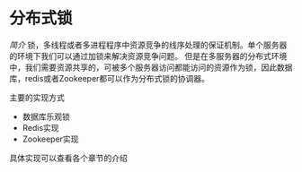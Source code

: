 # 分布式锁
*简介*
锁，多线程或者多进程程序中资源竞争的线序处理的保证机制。单个服务器的环境下我们可以通过加锁来解决资源竞争问题。
但是在多服务器的分布式环境中，我们需要资源共享的，可被多个服务器访问都能访问的资源作为锁，因此数据库，redis或者Zookeeper都可以作为分布式锁的协调器。

主要的实现方式
- 数据库乐观锁
- Redis实现
- Zookeeper实现

具体实现可以查看各个章节的介绍